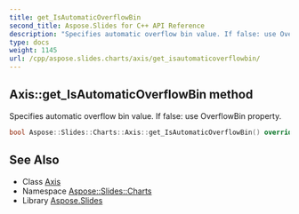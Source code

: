 ```yaml
---
title: get_IsAutomaticOverflowBin
second_title: Aspose.Slides for C++ API Reference
description: "Specifies automatic overflow bin value. If false: use OverflowBin property."
type: docs
weight: 1145
url: /cpp/aspose.slides.charts/axis/get_isautomaticoverflowbin/
---
```

## Axis::get_IsAutomaticOverflowBin method


Specifies automatic overflow bin value. If false: use OverflowBin property.

```cpp
bool Aspose::Slides::Charts::Axis::get_IsAutomaticOverflowBin() override
```

## See Also

* Class [Axis](../)
* Namespace [Aspose::Slides::Charts](../../)
* Library [Aspose.Slides](../../../)
